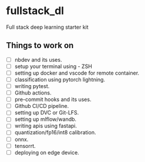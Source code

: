 # fullstack_dl
Full stack deep learning starter kit 


## Things to work on
- [ ] nbdev and its uses. 
- [ ] setup your terminal using - ZSH 
- [ ] setting up docker and vscode for remote container. 
- [ ] classification using pytorch lightning.
- [ ] writing pytest.
- [ ] Github actions.
- [ ] pre-commit hooks and its uses.
- [ ] Github CI/CD pipeline.
- [ ] setting up DVC or Git-LFS.
- [ ] setting up mlflow/wandb.
- [ ] writing apis using fastapi.
- [ ] quantization/fp16/int8 calibration.
- [ ] onnx.
- [ ] tensorrt. 
- [ ] deploying on edge device. 
